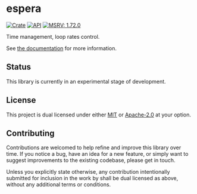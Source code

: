 # espera

[![Crate](https://img.shields.io/crates/v/espera.svg)](https://crates.io/crates/espera)
[![API](https://docs.rs/espera/badge.svg)](https://docs.rs/espera/)
[![MSRV: 1.72.0](https://flat.badgen.net/badge/MSRV/1.72.0/purple)](https://releases.rs/docs/1.72.0/)

Time management, loop rates control.

See [the documentation](https://docs.rs/espera/) for more information.

## Status

This library is currently in an experimental stage of development.

## License
This project is dual licensed under either [MIT](LICENSE-MIT)
or [Apache-2.0](LICENSE-APACHE) at your option.

## Contributing

Contributions are welcomed to help refine and improve this library over time.
If you notice a bug, have an idea for a new feature, or simply want to suggest
improvements to the existing codebase, please get in touch.

Unless you explicitly state otherwise, any contribution intentionally submitted
for inclusion in the work by shall be dual licensed as above,
without any additional terms or conditions.
